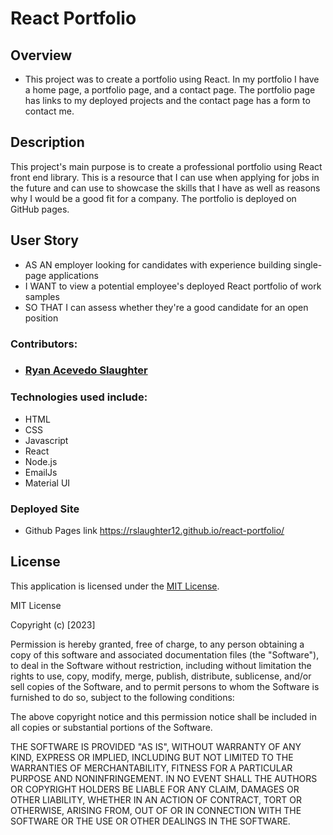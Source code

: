 # React Portfolio 

## Overview
* This project was to create a portfolio using React. In my portfolio I have a home page, a portfolio page, and a contact page. The portfolio page has links to my deployed projects and the contact page has a form to contact me.

## Description
This project's main purpose is to create a professional portfolio using React front end library. This is a resource that I can use when applying for jobs in the future and can use to showcase the skills that I have as well as reasons why I would be a good fit for a company. The portfolio is deployed on GitHub pages.
## User Story
* AS AN employer looking for candidates with experience building single-page applications
* I WANT to view a potential employee's deployed React portfolio of work samples
* SO THAT I can assess whether they're a good candidate for an open position

### Contributors:
* ### [Ryan Acevedo Slaughter](https://github.com/rslaughter12)

### Technologies used include:

* HTML
* CSS
* Javascript
* React
* Node.js
* EmailJs
* Material UI


### Deployed Site
* Github Pages link https://rslaughter12.github.io/react-portfolio/

## License
This application is licensed under the [MIT License](https://choosealicense.com/licenses/mit/).

MIT License

Copyright (c) [2023]

Permission is hereby granted, free of charge, to any person obtaining a copy
of this software and associated documentation files (the "Software"), to deal
in the Software without restriction, including without limitation the rights
to use, copy, modify, merge, publish, distribute, sublicense, and/or sell
copies of the Software, and to permit persons to whom the Software is
furnished to do so, subject to the following conditions:

The above copyright notice and this permission notice shall be included in all
copies or substantial portions of the Software.

THE SOFTWARE IS PROVIDED "AS IS", WITHOUT WARRANTY OF ANY KIND, EXPRESS OR
IMPLIED, INCLUDING BUT NOT LIMITED TO THE WARRANTIES OF MERCHANTABILITY,
FITNESS FOR A PARTICULAR PURPOSE AND NONINFRINGEMENT. IN NO EVENT SHALL THE
AUTHORS OR COPYRIGHT HOLDERS BE LIABLE FOR ANY CLAIM, DAMAGES OR OTHER
LIABILITY, WHETHER IN AN ACTION OF CONTRACT, TORT OR OTHERWISE, ARISING FROM,
OUT OF OR IN CONNECTION WITH THE SOFTWARE OR THE USE OR OTHER DEALINGS IN THE
SOFTWARE.



